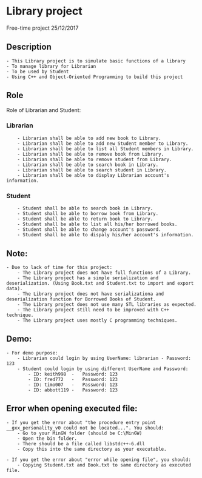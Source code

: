 # Library project

Free-time project 
25/12/2017

## Description
	- This Library project is to simulate basic functions of a library
	- To manage library for Librarian
	- To be used by Student
	- Using C++ and Object-Oriented Programming to build this project
	
## Role	
Role of Librarian and Student:

### Librarian
		- Librarian shall be able to add new book to Library.
		- Librarian shall be able to add new Student member to Library.
		- Librarian shall be able to list all Student members in Library.
		- Librarian shall be able to remove book from Library.
		- Librarian shall be able to remove student from Library.
		- Librarian shall be able to search book in Library.
		- Librarian shall be able to search student in Library.
		- Librarian shall be able to display Librarian account's information.

### Student
		- Student shall be able to search book in Library.
		- Student shall be able to borrow book from Library.
		- Student shall be able to return book to Library.
		- Student shall be able to list all his/her borrowed books.
		- Student shall be able to change account's password.
		- Student shall be able to dispaly his/her account's information.
	
## Note: 
	- Due to lack of time for this project:
		- The Library project does not have full functions of a Library.
		- The Library project has a simple serialization and deserialization. (Using Book.txt and Student.txt to import and export data).
		- The Library project does not have serializationa and deserialization function for Borrowed Books of Student.
		- The Library project does not use many STL libraries as expected. 
		- The Library project still need to be improved with C++ technique.  
		- The Library project uses mostly C programming techniques.

		
## Demo:
	- For demo purpose:
		- Librarian could login by using UserName: librarian - Password: 123
		- Student could login by using different UserName and Password:
			- ID: keith998	-	Password: 123
			- ID: fred772	-	Password: 123
			- ID: timo007	- 	Password: 123
			- ID: abbott119	-	Password: 123
			
## Error when opening executed file:
	- If you get the error about "the procedure entry point __gxx_personality_v0 could not be located...". You should:
		- Go to your MinGW folder (should be C:\MinGW)
		- Open the bin folder.
		- There should be a file called libstdc++-6.dll
		- Copy this into the same directory as your executable. 

	- If you get the error about "error while opening file", you should:
		- Copying Student.txt and Book.txt to same directory as executed file.
